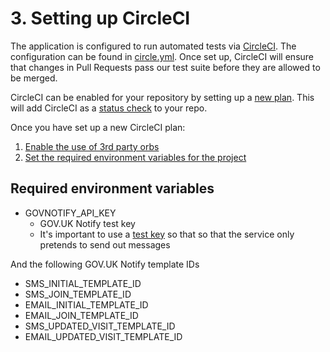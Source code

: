 # 3. Setting up CircleCI

The application is configured to run automated tests via [CircleCI](https://circleci.com/). The configuration can be found in [circle.yml](../../circle.yml). Once set up, CircleCI will ensure that changes in Pull Requests pass our test suite before they are allowed to be merged.

CircleCI can be enabled for your repository by setting up a [new plan](https://github.com/marketplace/circleci). This will add CircleCI as a [status check](https://docs.github.com/en/github/collaborating-with-issues-and-pull-requests/about-status-checks) to your repo.

Once you have set up a new CircleCI plan:

1. [Enable the use of 3rd party orbs](https://circleci.com/docs/2.0/orbs-faq/#using-3rd-party-orbs)
1. [Set the required environment variables for the project](https://circleci.com/docs/2.0/env-vars/#setting-an-environment-variable-in-a-project)

## Required environment variables

- GOVNOTIFY_API_KEY
  - GOV.UK Notify test key
  - It's important to use a [test key](https://docs.notifications.service.gov.uk/rest-api.html#test) so that so that the service only pretends to send out messages

And the following GOV.UK Notify template IDs

- SMS_INITIAL_TEMPLATE_ID
- SMS_JOIN_TEMPLATE_ID
- EMAIL_INITIAL_TEMPLATE_ID
- EMAIL_JOIN_TEMPLATE_ID
- SMS_UPDATED_VISIT_TEMPLATE_ID
- EMAIL_UPDATED_VISIT_TEMPLATE_ID
